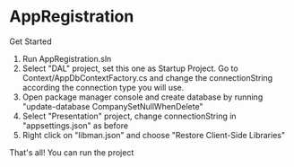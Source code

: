 # AppRegistration

Get Started
1. Run AppRegistration.sln
2. Select "DAL" project, set this one as Startup Project. Go to Context/AppDbContextFactory.cs
and change the connectionString according the connection type you will use.
3. Open package manager console and create database by running "update-database CompanySetNullWhenDelete"
4. Select "Presentation" project, change connectionString in "appsettings.json" as before
5. Right click on "libman.json" and choose "Restore Client-Side Libraries"

That's all! You can run the project
